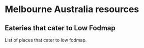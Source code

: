 # Melbourne Australia resources

## Eateries that cater to Low Fodmap

List of places that cater to low fodmap.
